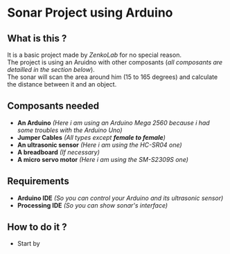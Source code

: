 # Sonar Project using Arduino
## What is this ?
It is a basic project made by *ZenkoLab* for no special reason.       
The project is using an Aruidno with other composants (*all composants are detailled in the section below*).       
The sonar will scan the area around him (15 to 165 degrees) and calculate the distance between it and an object.      

## Composants needed
* __An Arduino__ *(Here i am using an Arduino Mega 2560 because i had some troubles with the Arduino Uno)*
* __Jumper Cables__ *(All types except __female to female__)*
* __An ultrasonic sensor__ *(Here i am using the HC-SR04 one)*
* __A breadboard__ *(If necessary)*
* __A micro servo motor__ *(Here i am using the SM-S2309S one)*

## Requirements
* __Arduino IDE__ *(So you can control your Arduino and its ultrasonic sensor)*
* __Processing IDE__ *(So you can show sonar's interface)*

## How to do it ?

* Start by
